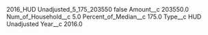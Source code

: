 <?xml version="1.0" encoding="UTF-8"?>
<CustomMetadata xmlns="http://soap.sforce.com/2006/04/metadata" xmlns:xsi="http://www.w3.org/2001/XMLSchema-instance" xmlns:xsd="http://www.w3.org/2001/XMLSchema">
    <label>2016_HUD Unadjusted_5_175_203550</label>
    <protected>false</protected>
    <values>
        <field>Amount__c</field>
        <value xsi:type="xsd:double">203550.0</value>
    </values>
    <values>
        <field>Num_of_Household__c</field>
        <value xsi:type="xsd:double">5.0</value>
    </values>
    <values>
        <field>Percent_of_Median__c</field>
        <value xsi:type="xsd:double">175.0</value>
    </values>
    <values>
        <field>Type__c</field>
        <value xsi:type="xsd:string">HUD Unadjusted</value>
    </values>
    <values>
        <field>Year__c</field>
        <value xsi:type="xsd:double">2016.0</value>
    </values>
</CustomMetadata>
